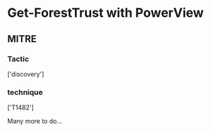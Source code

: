 # Get-ForestTrust with PowerView

## MITRE

### Tactic
['discovery']

### technique
['T1482']

Many more to do...
